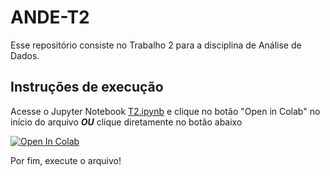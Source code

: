 # ANDE-T2
Esse repositório consiste no Trabalho 2 para a disciplina de Análise de Dados.

## Instruções de execução

Acesse o Jupyter Notebook [T2.ipynb](https://github.com/jbaldacim/ANDE-T2/blob/main/T2.ipynb) e clique no botão "Open in Colab" no início do arquivo **_OU_** clique diretamente no botão abaixo
   
   [![Open In Colab](https://colab.research.google.com/assets/colab-badge.svg)](https://colab.research.google.com/github/jbaldacim/ANDE-T2/blob/main/T2.ipynb)
   
Por fim, execute o arquivo!
